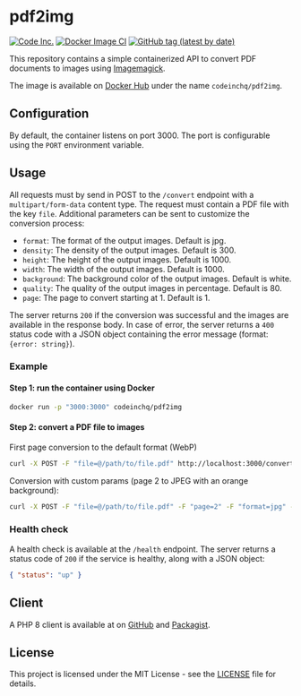# pdf2img

[![Code Inc.](https://img.shields.io/badge/Code%20Inc.-Document%20Cloud-blue)](https://www.codeinc.co)
[![Docker Image CI](https://github.com/codeinchq/pdf2img/actions/workflows/docker-image.yml/badge.svg)](https://github.com/codeinchq/pdf2img/actions/workflows/docker-image.yml)
[![GitHub tag (latest by date)](https://img.shields.io/github/v/tag/codeinchq/pdf2img?label=Version&color=red)](https://github.com/codeinchq/pdf2img/releases/latest)

This repository contains a simple containerized API to convert PDF documents to images
using [Imagemagick](https://imagemagick.org/).

The image is available on [Docker Hub](https://hub.docker.com/r/codeinchq/pdf2img) under the name `codeinchq/pdf2img`.

## Configuration

By default, the container listens on port 3000. The port is configurable using the `PORT` environment variable.

## Usage

All requests must by send in POST to the `/convert` endpoint with a `multipart/form-data` content type. The request must contain a PDF file with the key `file`. Additional parameters can be sent to customize the conversion process:
* `format`: The format of the output images. Default is jpg.
* `density`: The density of the output images. Default is 300.
* `height`: The height of the output images. Default is 1000.
* `width`: The width of the output images. Default is 1000.
* `background`: The background color of the output images. Default is white.
* `quality`: The quality of the output images in percentage. Default is 80.
* `page`: The page to convert starting at 1. Default is 1.

The server returns `200` if the conversion was successful and the images are available in the response body. In case of error, the server returns a `400` status code with a JSON object containing the error message (format: `{error: string}`).

### Example

#### Step 1: run the container using Docker
```bash
docker run -p "3000:3000" codeinchq/pdf2img 
```

#### Step 2: convert a PDF file to images
First page conversion to the default format (WebP)
```bash
curl -X POST -F "file=@/path/to/file.pdf" http://localhost:3000/convert -o example.webp
```
Conversion with custom params (page 2 to JPEG with an orange background):
```bash
curl -X POST -F "file=@/path/to/file.pdf" -F "page=2" -F "format=jpg" -F "background=#F60" http://localhost:3000/convert -o example.jpg
```

### Health check

A health check is available at the `/health` endpoint. The server returns a status code of `200` if the service is healthy, along with a JSON object:
```json
{ "status": "up" }
```

## Client

A PHP 8 client is available at on [GitHub](https://github.com/codeinchq/document-cloud-php-client) and [Packagist](https://packagist.org/packages/codeinc/document-cloud-client).


## License

This project is licensed under the MIT License - see the [LICENSE](https://github.com/codeinchq/pdf2img?tab=MIT-1-ov-file) file for details.
